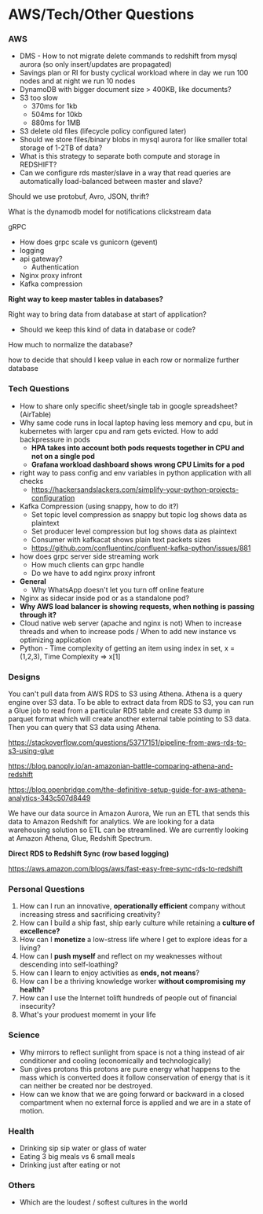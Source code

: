 # AWS/Tech/Other Questions

### AWS

- DMS - How to not migrate delete commands to redshift from mysql aurora (so only insert/updates are propagated)
- Savings plan or RI for busty cyclical workload where in day we run 100 nodes and at night we run 10 nodes
- DynamoDB with bigger document size > 400KB, like documents?
- S3 too slow
    - 370ms for 1kb
    - 504ms for 10kb
    - 880ms for 1MB
- S3 delete old files (lifecycle policy configured later)
- Should we store files/binary blobs in mysql aurora for like smaller total storage of 1-2TB of data?
- What is this strategy to separate both compute and storage in REDSHIFT?
- Can we configure rds master/slave in a way that read queries are automatically load-balanced between master and slave?

Should we use protobuf, Avro, JSON, thrift?

What is the dynamodb model for notifications clickstream data

gRPC

- How does grpc scale vs gunicorn (gevent)
- logging
- api gateway?
    - Authentication
- Nginx proxy infront
- Kafka compression

**Right way to keep master tables in databases?**

Right way to bring data from database at start of application?

- Should we keep this kind of data in database or code?

How much to normalize the database?

how to decide that should I keep value in each row or normalize further database

### Tech Questions

- How to share only specific sheet/single tab in google spreadsheet? (AirTable)
- Why same code runs in local laptop having less memory and cpu, but in kubernetes with larger cpu and ram gets evicted. How to add backpressure in pods
    - **HPA takes into account both pods requests together in CPU and not on a single pod**
    - **Grafana workload dashboard shows wrong CPU Limits for a pod**
- right way to pass config and env variables in python application with all checks
    - https://hackersandslackers.com/simplify-your-python-projects-configuration
- Kafka Compression (using snappy, how to do it?)
    - Set topic level compression as snappy but topic log shows data as plaintext
    - Set producer level compression but log shows data as plaintext
    - Consumer with kafkacat shows plain text packets sizes
    - https://github.com/confluentinc/confluent-kafka-python/issues/881
- how does grpc server side streaming work
    - How much clients can grpc handle
    - Do we have to add nginx proxy infront
- **General**
    - Why WhatsApp doesn't let you turn off online feature
- Nginx as sidecar inside pod or as a standalone pod?
- **Why AWS load balancer is showing requests, when nothing is passing through it?**
- Cloud native web server (apache and nginx is not) When to increase threads and when to increase pods / When to add new instance vs optimizing application
- Python - Time complexity of getting an item using index in set, x = (1,2,3), Time Complexity => x[1]

### Designs

You can't pull data from AWS RDS to S3 using Athena. Athena is a query engine over S3 data. To be able to extract data from RDS to S3, you can run a Glue job to read from a particular RDS table and create S3 dump in parquet format which will create another external table pointing to S3 data. Then you can query that S3 data using Athena.

https://stackoverflow.com/questions/53717151/pipeline-from-aws-rds-to-s3-using-glue

https://blog.panoply.io/an-amazonian-battle-comparing-athena-and-redshift

https://blog.openbridge.com/the-definitive-setup-guide-for-aws-athena-analytics-343c507d8449

We have our data source in Amazon Aurora, We run an ETL that sends this data to Amazon Redshift for analytics. We are looking for a data warehousing solution so ETL can be streamlined. We are currently looking at Amazon Athena, Glue, Redshift Spectrum.

**Direct RDS to Redshift Sync (row based logging)**

https://aws.amazon.com/blogs/aws/fast-easy-free-sync-rds-to-redshift

### Personal Questions

1. How can I run an innovative, **operationally efficient** company without increasing stress and sacrificing creativity?
2. How can I build a ship fast, ship early culture while retaining a **culture of excellence?**
3. How can I **monetize** a low-stress life where I get to explore ideas for a living?
4. How can I **push myself** and reflect on my weaknesses without descending into self-loathing?
5. How can I learn to enjoy activities as **ends, not means**?
6. How can I be a thriving knowledge worker **without compromising my health**?
7. How can I use the Internet tolift hundreds of people out of financial insecurity?
8. What's your produest momemt in your life

### Science

- Why mirrors to reflect sunlight from space is not a thing instead of air conditioner and cooling (economically and technologically)
- Sun gives protons this protons are pure energy what happens to the mass which is converted does it follow conservation of energy that is it can neither be created nor be destroyed.
- How can we know that we are going forward or backward in a closed compartment when no external force is applied and we are in a state of motion.

### Health

- Drinking sip sip water or glass of water
- Eating 3 big meals vs 6 small meals
- Drinking just after eating or not

### Others

- Which are the loudest / softest cultures in the world

